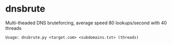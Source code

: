 dnsbrute
========

Multi-theaded DNS bruteforcing, average speed 80 lookups/second with 40 threads

	Usage: dnsbrute.py <target.com> <subdomains.txt> (threads)
